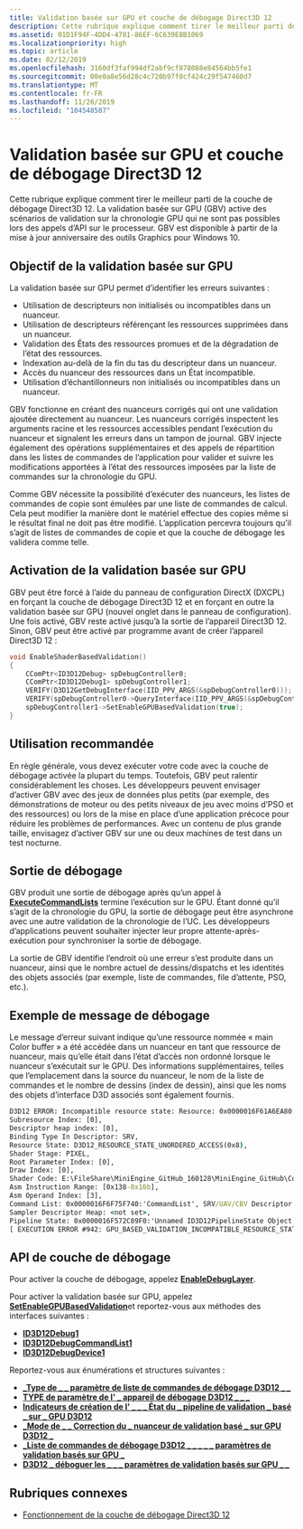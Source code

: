 ```yaml
---
title: Validation basée sur GPU et couche de débogage Direct3D 12
description: Cette rubrique explique comment tirer le meilleur parti de la couche de débogage Direct3D 12. La validation basée sur GPU (GBV) active des scénarios de validation sur la chronologie GPU qui ne sont pas possibles lors des appels d’API sur le processeur.
ms.assetid: 01D1F94F-4DD4-4781-86EF-6C639E8B1069
ms.localizationpriority: high
ms.topic: article
ms.date: 02/12/2019
ms.openlocfilehash: 3160df3faf994df2abf9cf878088e84564bb5fe1
ms.sourcegitcommit: 00e0a8e56d28c4c720b97f0cf424c29f547460d7
ms.translationtype: MT
ms.contentlocale: fr-FR
ms.lasthandoff: 11/26/2019
ms.locfileid: "104548587"
---
```

# <a name="gpu-based-validation-and-the-direct3d-12-debug-layer"></a>Validation basée sur GPU et couche de débogage Direct3D 12

Cette rubrique explique comment tirer le meilleur parti de la couche de débogage Direct3D 12. La validation basée sur GPU (GBV) active des scénarios de validation sur la chronologie GPU qui ne sont pas possibles lors des appels d’API sur le processeur. GBV est disponible à partir de la mise à jour anniversaire des outils Graphics pour Windows 10.

## <a name="purpose-of-gpu-based-validation"></a>Objectif de la validation basée sur GPU

La validation basée sur GPU permet d’identifier les erreurs suivantes :

- Utilisation de descripteurs non initialisés ou incompatibles dans un nuanceur.
- Utilisation de descripteurs référençant les ressources supprimées dans un nuanceur.
- Validation des États des ressources promues et de la dégradation de l’état des ressources.
- Indexation au-delà de la fin du tas du descripteur dans un nuanceur.
- Accès du nuanceur des ressources dans un État incompatible.
- Utilisation d’échantillonneurs non initialisés ou incompatibles dans un nuanceur.

GBV fonctionne en créant des nuanceurs corrigés qui ont une validation ajoutée directement au nuanceur. Les nuanceurs corrigés inspectent les arguments racine et les ressources accessibles pendant l’exécution du nuanceur et signalent les erreurs dans un tampon de journal. GBV injecte également des opérations supplémentaires et des appels de répartition dans les listes de commandes de l’application pour valider et suivre les modifications apportées à l’état des ressources imposées par la liste de commandes sur la chronologie du GPU.

Comme GBV nécessite la possibilité d’exécuter des nuanceurs, les listes de commandes de copie sont émulées par une liste de commandes de calcul. Cela peut modifier la manière dont le matériel effectue des copies même si le résultat final ne doit pas être modifié. L’application percevra toujours qu’il s’agit de listes de commandes de copie et que la couche de débogage les validera comme telle.

## <a name="turning-on-gpu-based-validation"></a>Activation de la validation basée sur GPU

GBV peut être forcé à l’aide du panneau de configuration DirectX (DXCPL) en forçant la couche de débogage Direct3D 12 et en forçant en outre la validation basée sur GPU (nouvel onglet dans le panneau de configuration). Une fois activé, GBV reste activé jusqu’à la sortie de l’appareil Direct3D 12. Sinon, GBV peut être activé par programme avant de créer l’appareil Direct3D 12 :

```cpp
void EnableShaderBasedValidation()
{
    CComPtr<ID3D12Debug> spDebugController0;
    CComPtr<ID3D12Debug1> spDebugController1;
    VERIFY(D3D12GetDebugInterface(IID_PPV_ARGS(&spDebugController0)));
    VERIFY(spDebugController0->QueryInterface(IID_PPV_ARGS(&spDebugController1)));
    spDebugController1->SetEnableGPUBasedValidation(true);
}
```

## <a name="recommended-usage"></a>Utilisation recommandée

En règle générale, vous devez exécuter votre code avec la couche de débogage activée la plupart du temps. Toutefois, GBV peut ralentir considérablement les choses. Les développeurs peuvent envisager d’activer GBV avec des jeux de données plus petits (par exemple, des démonstrations de moteur ou des petits niveaux de jeu avec moins d’PSO et des ressources) ou lors de la mise en place d’une application précoce pour réduire les problèmes de performances. Avec un contenu de plus grande taille, envisagez d’activer GBV sur une ou deux machines de test dans un test nocturne.

## <a name="debug-output"></a>Sortie de débogage

GBV produit une sortie de débogage après qu’un appel à [**ExecuteCommandLists**](/windows/desktop/api/d3d12/nf-d3d12-id3d12commandqueue-executecommandlists) termine l’exécution sur le GPU. Étant donné qu’il s’agit de la chronologie du GPU, la sortie de débogage peut être asynchrone avec une autre validation de la chronologie de l’UC. Les développeurs d’applications peuvent souhaiter injecter leur propre attente-après-exécution pour synchroniser la sortie de débogage.

La sortie de GBV identifie l’endroit où une erreur s’est produite dans un nuanceur, ainsi que le nombre actuel de dessins/dispatchs et les identités des objets associés (par exemple, liste de commandes, file d’attente, PSO, etc.).

## <a name="example-debug-message"></a>Exemple de message de débogage

Le message d’erreur suivant indique qu’une ressource nommée « main Color buffer » a été accédée dans un nuanceur en tant que ressource de nuanceur, mais qu’elle était dans l’état d’accès non ordonné lorsque le nuanceur s’exécutait sur le GPU. Des informations supplémentaires, telles que l’emplacement dans la source du nuanceur, le nom de la liste de commandes et le nombre de dessins (index de dessin), ainsi que les noms des objets d’interface D3D associés sont également fournis.

```cmd
D3D12 ERROR: Incompatible resource state: Resource: 0x0000016F61A6EA80:'Main Color Buffer', 
Subresource Index: [0], 
Descriptor heap index: [0], 
Binding Type In Descriptor: SRV, 
Resource State: D3D12_RESOURCE_STATE_UNORDERED_ACCESS(0x8), 
Shader Stage: PIXEL, 
Root Parameter Index: [0], 
Draw Index: [0], 
Shader Code: E:\FileShare\MiniEngine_GitHub_160128\MiniEngine_GitHub\Core\Shaders\SharpeningUpsamplePS.hlsl(37,2-59), 
Asm Instruction Range: [0x138-0x16b], 
Asm Operand Index: [3], 
Command List: 0x0000016F6F75F740:'CommandList', SRV/UAV/CBV Descriptor Heap: 0x0000016F6F76F280:'Unnamed ID3D12DescriptorHeap Object', 
Sampler Descriptor Heap: <not set>, 
Pipeline State: 0x0000016F572C89F0:'Unnamed ID3D12PipelineState Object',  
[ EXECUTION ERROR #942: GPU_BASED_VALIDATION_INCOMPATIBLE_RESOURCE_STATE]
```

## <a name="debug-layer-apis"></a>API de couche de débogage

Pour activer la couche de débogage, appelez [**EnableDebugLayer**](/windows/desktop/api/d3d12sdklayers/nf-d3d12sdklayers-id3d12debug-enabledebuglayer).

Pour activer la validation basée sur GPU, appelez [**SetEnableGPUBasedValidation**](/windows/desktop/api/d3d12sdklayers/nf-d3d12sdklayers-id3d12debug1-setenablegpubasedvalidation)et reportez-vous aux méthodes des interfaces suivantes :

- [**ID3D12Debug1**](/windows/desktop/api/d3d12sdklayers/nn-d3d12sdklayers-id3d12debug1)
- [**ID3D12DebugCommandList1**](/windows/desktop/api/d3d12sdklayers/nn-d3d12sdklayers-id3d12debugcommandlist1)
- [**ID3D12DebugDevice1**](/windows/desktop/api/d3d12sdklayers/nn-d3d12sdklayers-id3d12debugdevice1)

Reportez-vous aux énumérations et structures suivantes :

- [**\_Type de \_ \_ paramètre de liste de commandes de débogage D3D12 \_ \_**](/windows/desktop/api/d3d12sdklayers/ne-d3d12sdklayers-d3d12_debug_command_list_parameter_type)
- [**TYPE de paramètre de l' \_ appareil de débogage D3D12 \_ \_ \_**](/windows/desktop/api/d3d12sdklayers/ne-d3d12sdklayers-d3d12_debug_device_parameter_type)
- [**Indicateurs de création de l' \_ \_ \_ État du \_ pipeline de validation \_ basé \_ sur \_ GPU D3D12**](/windows/desktop/api/d3d12sdklayers/ne-d3d12sdklayers-d3d12_gpu_based_validation_pipeline_state_create_flags)
- [**\_Mode de \_ \_ Correction du \_ nuanceur de validation basé \_ sur GPU D3D12 \_**](/windows/desktop/api/d3d12sdklayers/ne-d3d12sdklayers-d3d12_gpu_based_validation_shader_patch_mode)
- [**\_Liste de commandes de débogage D3D12 \_ \_ \_ \_ \_ paramètres de validation basés sur GPU \_**](/windows/desktop/api/d3d12sdklayers/ns-d3d12sdklayers-d3d12_debug_command_list_gpu_based_validation_settings)
- [**D3D12 \_ déboguer les \_ \_ \_ paramètres de validation basés sur GPU \_ \_**](/windows/desktop/api/d3d12sdklayers/ns-d3d12sdklayers-d3d12_debug_device_gpu_based_validation_settings)

## <a name="related-topics"></a>Rubriques connexes

* [Fonctionnement de la couche de débogage Direct3D 12](understanding-the-d3d12-debug-layer.md)
